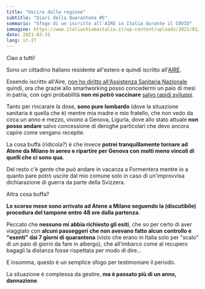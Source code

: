 ```yaml
---
title: "Uscire dalla regione"
subtitle: "Diari della Quarantena #5"
sommario: "Sfogo di un iscritto all'AIRE in Italia durante il COVID"
immagine: https://www.italiachiamaitalia.it/wp-content/uploads/2021/01/vaccino-covid.jpg
date: 2021-03-31
lang: it-IT
---
```


Ciao a tutti! 

Sono un cittadino Italiano residente all'estero e quindi iscritto all'[AIRE](https://www.esteri.it/mae/it/servizi/italiani-all-estero/aire_0.html).

Essendo iscritto all'Aire, [non ho diritto all'Assistenza Sanitaria Nazionale](http://www.salute.gov.it/portale/assistenzaSanitaria/dettaglioContenutiAssistenzaSanitaria.jsp?lingua=italiano&id=958&area=Assistenza%20sanitaria&menu=italiani) quindi, ora che grazie allo smartworking posso concedermi un paio di mesi in patria, con ogni probabilità **non mi potrò vaccinare** [salvo rapidi sviluppi](https://www.ilsole24ore.com/art/si-governo-vaccino-i-residenti-all-estero-rientrati-causa-covid-ADUKsoPB).

Tanto per rincarare la dose, **sono pure lombardo** (dove la situazione sanitaria è quella che è) mentre mia madre e mio fratello, che non vedo da circa un anno e mezzo, vivono a Genova, Liguria, dove allo stato attuale **non posso andare** salvo concessione di deroghe particolari che devo ancora capire come vengano recepite.

La cosa buffa (ridicola?) è che invece **potrei tranquillamente tornare ad Atene da Milano in aereo e ripartire per Genova con molti meno vincoli di quelli che ci sono qua**.

Del resto c'è gente che può andare in vacanza a Formentera mentre io a quanto pare potrò uscire dal mio comune solo in caso di un'improvvisa dichiarazione di guerra da parte della Svizzera. 

Altra cosa buffa?

**Lo scorso mese sono arrivato ad Atene a Milano seguendo la (discutibile) procedura del tampone entro 48 ore dalla partenza**.

Peccato che **nessuno mi abbia richiesto gli esiti**, che so per certo di aver viaggiato con **alcuni passeggeri che non avevano fatto alcun controllo e "esenti" dai 7 giorni di quarantena** (visto che erano in Italia solo per "scalo" di un paio di giorni da fare in albergo), che all'imbarco come al recupero bagagli la distanza fosse rispettata per modo di dire...

E insomma, questo è un semplice sfogo per testimoniare il periodo.

La situazione è complessa da gestire, **ma è passato più di un anno, dannazione**.

